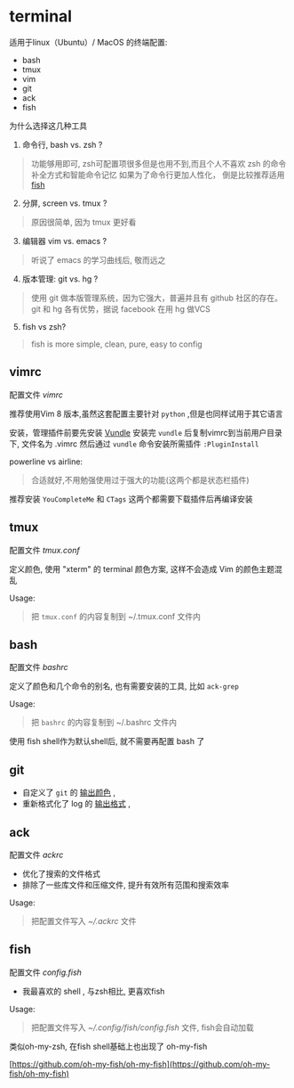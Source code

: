 terminal
==========

适用于linux（Ubuntu）/ MacOS 的终端配置:

* bash
* tmux
* vim
* git
* ack
* fish

为什么选择这几种工具

1. 命令行, bash vs. zsh ?
> 功能够用即可, zsh可配置项很多但是也用不到,而且个人不喜欢 zsh 的命令补全方式和智能命令记忆
  如果为了命令行更加人性化， 倒是比较推荐适用 [fish](http://fishshell.com/)

2. 分屏, screen vs. tmux ?
> 原因很简单, 因为 tmux 更好看

3. 编辑器 vim vs. emacs ?
> 听说了 emacs 的学习曲线后, 敬而远之

4. 版本管理: git vs. hg ?
> 使用 git 做本版管理系统，因为它强大，普遍并且有 github 社区的存在。
  git 和 hg 各有优势，据说 facebook 在用 hg 做VCS

5. fish vs zsh?
> fish is more simple, clean, pure, easy to config

vimrc
---------

配置文件 *vimrc*

推荐使用Vim 8 版本,虽然这套配置主要针对 ``python`` ,但是也同样试用于其它语言

安装，管理插件前要先安装 [Vundle](https://github.com/VundleVim/Vundle.vim)
安装完 ``vundle`` 后复制vimrc到当前用户目录下, 文件名为 .vimrc
然后通过 ``vundle`` 命令安装所需插件 ``:PluginInstall``

powerline vs airline:
> 合适就好,不用勉强使用过于强大的功能(这两个都是状态栏插件)

推荐安装 ``YouCompleteMe`` 和 ``CTags`` 这两个都需要下载插件后再编译安装

tmux
--------

配置文件 *tmux.conf*

定义颜色, 使用 "xterm" 的 terminal 颜色方案, 
这样不会造成 Vim 的颜色主题混乱

Usage:

> 把 ``tmux.conf`` 的内容复制到 ~/.tmux.conf 文件内

bash
-------

配置文件 *bashrc*

定义了颜色和几个命令的别名, 也有需要安装的工具, 比如 ``ack-grep``

Usage:

> 把 ``bashrc`` 的内容复制到 ~/.bashrc 文件内

使用 fish shell作为默认shell后, 就不需要再配置 bash 了

git
-----

* 自定义了 ``git`` 的 [输出颜色](http://git-scm.com/book/ch7-1.html) ,
* 重新格式化了 log 的 [输出格式](https://coderwall.com/p/euwpig) ,

ack
----

配置文件 *ackrc*

* 优化了搜索的文件格式
* 排除了一些库文件和压缩文件, 提升有效所有范围和搜索效率

Usage:

> 把配置文件写入 *~/.ackrc* 文件

fish
------

配置文件 *config.fish*

* 我最喜欢的 shell , 与zsh相比, 更喜欢fish

Usage:

> 把配置文件写入 *~/.config/fish/config.fish* 文件, fish会自动加载

类似oh-my-zsh, 在fish shell基础上也出现了 oh-my-fish

[https://github.com/oh-my-fish/oh-my-fish](https://github.com/oh-my-fish/oh-my-fish)

